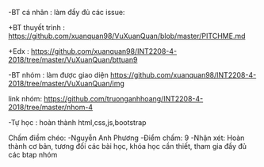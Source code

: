 -BT cá nhân : làm đầy đủ các issue:

+BT thuyết trình :
https://github.com/xuanquan98/VuXuanQuan/blob/master/PITCHME.md

+Edx :
https://github.com/xuanquan98/INT2208-4-2018/tree/master/VuXuanQuan/bttuan9


-BT nhóm : làm được giao diện
https://github.com/xuanquan98/INT2208-4-2018/tree/master/VuXuanQuan/img

link nhóm: https://github.com/truonganhhoang/INT2208-4-2018/tree/master/nhom-4

-Tự học : hoàn thành html,css,js,bootstrap 

Chấm điềm chéo:
-Nguyễn Anh Phương
-Điểm chấm: 9
-Nhận xét: Hoàn thành cơ bản, tương đối các bài học, khóa học cần thiết, tham gia đầy đủ các btap nhóm
